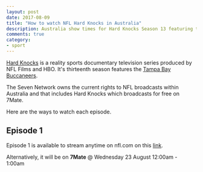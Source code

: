 ```yaml
---
layout: post
date: 2017-08-09
title: "How to watch NFL Hard Knocks in Australia"
description: Australia show times for Hard Knocks Season 13 featuring the Tampa Bay Buccaneers.
comments: true
category: 
- sport
---
```


[Hard Knocks](http://www.hbo.com/hard-knocks) is a reality sports documentary television series produced by NFL Films and HBO. It's thirteenth season features the [Tampa Bay Buccaneers](http://www.buccaneers.com/).

The Seven Network owns the current rights to NFL broadcasts within Australia and that includes Hard Knocks which broadcasts for free on 7Mate. 

Here are the ways to watch each episode.

<!--more-->

## Episode 1

Episode 1 is available to stream anytime on nfl.com on this [link](http://www.nfl.com/videos/nfl-network-hard-knocks/0ap3000000827378/Watch-the-full-Hard-Knocks-season-premiere).

Alternatively, it will be on __7Mate__ @ Wednesday 23 August 12:00am - 1:00am

